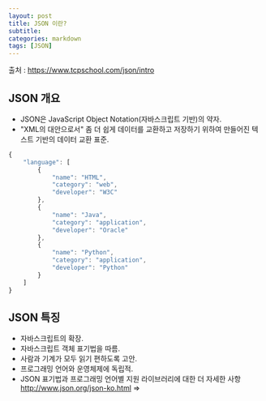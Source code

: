 ```yaml
---
layout: post
title: JSON 이란?
subtitle: 
categories: markdown
tags: [JSON]
---
```

출처 : https://www.tcpschool.com/json/intro
## JSON 개요
* JSON은 JavaScript Object Notation(자바스크립트 기반)의 약자.  
* "XML의 대안으로서" 좀 더 쉽게 데이터를 교환하고 저장하기 위하여 만들어진 텍스트 기반의 데이터 교환 표준.

```javascript
{
    "language": [
        {
            "name": "HTML",
            "category": "web",
            "developer": "W3C"
        },
        {
            "name": "Java",
            "category": "application",
            "developer": "Oracle"
        },
        {
            "name": "Python",
            "category": "application",
            "developer": "Python"
        }
    ]
}
```

## JSON 특징
* 자바스크립트의 확장.
* 자바스크립트 객체 표기법을 따름.
* 사람과 기계가 모두 읽기 편하도록 고안.
* 프로그래밍 언어와 운영체제에 독립적.
* JSON 표기법과 프로그래밍 언어별 지원 라이브러리에 대한 더 자세한 사항 http://www.json.org/json-ko.html =>



<!-- **Here is some bold text**
* 간결하다
* 프로그래밍을 즐기게 해준다
* 개발 속도가 빠르다

## Here is a secondary heading

Here's a useless table:

| Number | Next number | Previous number |
| :------ |:--- | :--- |
| Five | Six | Four |
| Ten | Eleven | Nine |
| Seven | Eight | Six |
| Two | Three | One |


How about a yummy crepe?

![Crepe](https://s3-media3.fl.yelpcdn.com/bphoto/cQ1Yoa75m2yUFFbY2xwuqw/348s.jpg)

It can also be centered!

![Crepe](https://s3-media3.fl.yelpcdn.com/bphoto/cQ1Yoa75m2yUFFbY2xwuqw/348s.jpg){: .center-block :}

Here's a code chunk:

~~~
var foo = function(x) {
  return(x + 5);
}
foo(3)
~~~

And here is the same code with syntax highlighting:

```javascript
var foo = function(x) {
  return(x + 5);
}
foo(3)
```

And here is the same code yet again but with line numbers:

{% highlight javascript linenos %}
var foo = function(x) {
  return(x + 5);
}
foo(3)
{% endhighlight %}

## Boxes
You can add notification, warning and error boxes like this:

### Notification

{: .box-note}
**Note:** This is a notification box.

### Warning

{: .box-warning}
**Warning:** This is a warning box.

### Error

{: .box-error}
**Error:** This is an error box.
-->